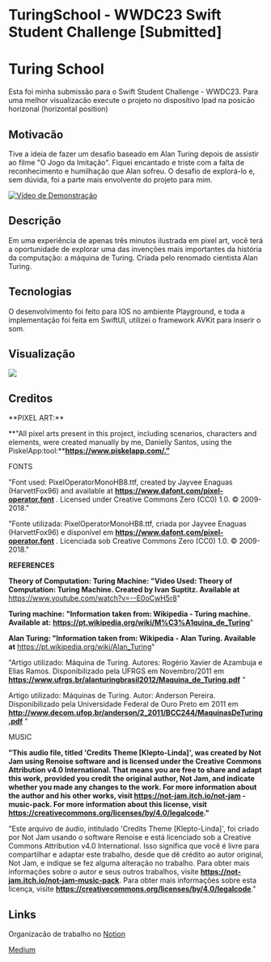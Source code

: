 # TuringSchool - WWDC23 Swift Student Challenge [Submitted]

# Turing School
Esta foi minha submissão para o Swift Student Challenge - WWDC23. 
Para uma melhor visualizacão execute o projeto no dispositivo Ipad na posicão horizonal (horizontal position)

<h2>Motivacão</h2>
Tive a ideia de fazer um desafio baseado em Alan Turing depois de assistir ao filme "O Jogo da Imitação". Fiquei encantado e triste com a falta de reconhecimento e humilhação que Alan sofreu. O desafio de explorá-lo e, sem dúvida, foi a parte mais envolvente do projeto para mim.

[![Vídeo de Demonstração](https://www.youtube.com/shorts/g2kbEW4O2Xg)](https://www.youtube.com/shorts/g2kbEW4O2Xg)


<h2>Descrição</h2>
Em uma experiência de apenas três minutos ilustrada em pixel art, você terá a oportunidade de explorar uma das invenções mais importantes da história da computação: a máquina de Turing. Criada pelo renomado cientista Alan Turing.


<h2>Tecnologias</h2>

O desenvolvimento foi feito para IOS no ambiente Playground, e toda a implementação foi feita em SwiftUI, utilizei o framework AVKit para inserir o som.


<h2>Visualização</h2>

<img src="https://user-images.githubusercontent.com/102704880/180437033-cc924456-0c59-488b-9334-bc2e0a1583f4.gif" />



<h2>Creditos</h2>
**PIXEL  ART:**

**"All pixel arts present in this project, including scenarios, characters and elements, were created manually by me, Danielly Santos, using the PiskelApp:tool:****https://www.piskelapp.com/.”**

FONTS

"Font used: PixelOperatorMonoHB8.ttf, created by Jayvee Enaguas (HarvettFox96) and available at  **https://www.dafont.com/pixel-operator.font**
. Licensed under Creative Commons Zero (CC0) 1.0. © 2009-2018."

"Fonte utilizada: PixelOperatorMonoHB8.ttf, criada por Jayvee Enaguas (HarvettFox96) e disponível em **https://www.dafont.com/pixel-operator.font**
. Licenciada sob Creative Commons Zero (CC0) 1.0. © 2009-2018."

**REFERENCES**

**Theory of Computation: Turing Machine: "Video Used: Theory of Computation: Turing Machine. Created by Ivan Suptitz. Available at** https://www.youtube.com/watch?v=--E0oCwH5r8"

**Turing machine: "Information taken from: Wikipedia - Turing machine. Available at:** **https://pt.wikipedia.org/wiki/M%C3%A1quina_de_Turing**"

**Alan Turing: "Information taken from: Wikipedia - Alan Turing. Available at** https://pt.wikipedia.org/wiki/Alan_Turing"

"Artigo utilizado: Máquina de Turing. Autores: Rogério Xavier de Azambuja e Elias Ramos. Disponibilizado pela UFRGS em Novembro/2011 em **https://www.ufrgs.br/alanturingbrasil2012/Maquina_de_Turing.pdf**
"

Artigo utilizado: Máquinas de Turing. Autor: Anderson Pereira. Disponibilizado pela Universidade Federal de Ouro Preto em 2011 em **http://www.decom.ufop.br/anderson/2_2011/BCC244/MaquinasDeTuring.pdf**
"

MUSIC

**"This audio file, titled 'Credits Theme [Klepto-Linda]', was created by Not Jam using Renoise software and is licensed under the Creative Commons Attribution v4.0 International. That means you are free to share and adapt this work, provided you credit the original author, Not Jam, and indicate whether you made any changes to the work. For more information about the author and his other works, visit https://not-jam.itch.io/not-jam -music-pack. For more information about this license, visit https://creativecommons.org/licenses/by/4.0/legalcode."**

"Este arquivo de áudio, intitulado 'Credits Theme [Klepto-Linda]', foi criado por Not Jam usando o software Renoise e está licenciado sob a Creative Commons Attribution v4.0 International. Isso significa que você é livre para compartilhar e adaptar este trabalho, desde que dê crédito ao autor original, Not Jam, e indique se fez alguma alteração no trabalho. Para obter mais informações sobre o autor e seus outros trabalhos, visite **https://not-jam.itch.io/not-jam-music-pack**. Para obter mais informações sobre esta licença, visite **https://creativecommons.org/licenses/by/4.0/legalcode**."

<h2>Links</h2>

Organizacão de trabalho no <a href="https://ritzy-dress-b97.notion.site/Turing-School-WWDC23-Submitted-b042445d12bb424ea1859e7b4075199a?pvs=4" target="_blank" rel="external" >Notion</a>

 <a href="https://medium.com/@danielly.santoslopesds/alfabeta-auxiliando-no-processo-de-alfabetiza%C3%A7%C3%A3o-c50900d7e257" target="_blank" rel="external">Medium</a>
